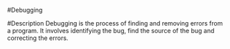 #Debugging 

#Description
Debugging is the process of finding and removing errors from a program. 
It involves identifying the bug, find the source of the bug and correcting the errors.
